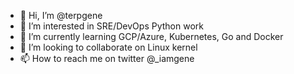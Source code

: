 - 👋 Hi, I’m @terpgene
- 👀 I’m interested in SRE/DevOps Python work
- 🌱 I’m currently learning GCP/Azure, Kubernetes, Go and Docker
- 💞️ I’m looking to collaborate on Linux kernel
- 📫 How to reach me on twitter @_iamgene

<!---
terpgene/terpgene is a ✨ special ✨ repository because its `README.md` (this file) appears on your GitHub profile.
You can click the Preview link to take a look at your changes.
--->
